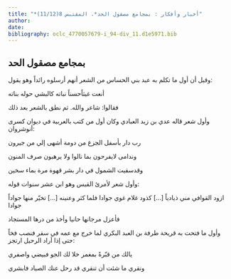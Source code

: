 ```yaml
---
title: "*أخبار وأفكار : بمجامع مصقول الحد*. المقتبس 8(11/12)"
author: 
date: 
bibliography: oclc_4770057679-i_94-div_11.d1e5971.bib
---
```




##  بمجامع مصقول الحد 


 وقيل أن أول ما تكلم به عبد بني الحساس من الشعر أنهم أرسلوه رائداً وهو يقول: 

 أنعت غيثاًحسناً نباته   كالبشي حوله بناته  

 فقالوا: شاعر والله. ثم نطق بالشعر بعد ذلك 

 وأول شعر قاله عدي بن زيد العبادي وكان أول من كتب بالعربية في ديوان كسرى أنوشروان: 

 رب دار بأسفل الجزع من   دومة أشهى إلي من جيرون  

 وندامى لايفرحون بما نالوا   ولا يرهبون صرف المنون  

 وقدسقيت الشمول في دار بشر   قهوة مرة بماء سخين  

 وأول شعر لأمرئ القيس وهو ابن  عشر  سنوات قوله: 

 ازود القوافي مني ذيادياً  [...]  كذود غلام غوي جوادا   فلما كثر وعنينه  [...]  تخيّر منها جواداً جوادا 

 فأعزل مرجانها حانيا   وأخذ من درها المستجاد  

 وأول ما فتحت به قريحة طرفة بن العبد البكري لما خرج مع عمه في سفر فنصب فخاً حتى إذا أراد الرحيل ارتجز: 

 يالك من قبّرةً بمغمر   خلا لك الجو فبيضي واصفري  

 ونقري ما شئت أن تنقري   قد رحل عنك الصياد فابشري  

